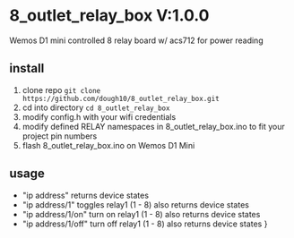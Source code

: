 # 8_outlet_relay_box V:1.0.0

Wemos D1 mini controlled 8 relay board w/ acs712 for power reading

## install

1. clone repo `git clone https://github.com/dough10/8_outlet_relay_box.git`
2. cd into directory `cd 8_outlet_relay_box`
4. modify config.h with your wifi credentials
5. modify defined RELAY namespaces in 8_outlet_relay_box.ino to fit your project pin numbers
6. flash 8_outlet_relay_box.ino on Wemos D1 Mini

## usage

- "ip address" returns device states
- "ip address/1" toggles relay1 (1 - 8) also returns device states
- "ip address/1/on" turn on relay1 (1 - 8) also returns device states
- "ip address/1/off" turn off relay1 (1 - 8) also returns device states
}